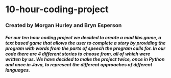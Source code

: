 # 10-hour-coding-project
### Created by Morgan Hurley and Bryn Esperson
##### For our ten hour coding project we decided to create a mad libs game, a text based game that allows the user to complete a story by providing the program with words from the parts of speech the program calls for. In our code there are 4 different stories to choose from, all of which were written by us. We have decided to make the project twice, once in Python and once in Java, to represent the different approaches of different languages. 

